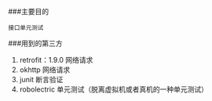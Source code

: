 ###主要目的

	接口单元测试

###用到的第三方

1. retrofit：1.9.0   网络请求
2. okhttp            网络请求
2. junit             断言验证
3. robolectric       单元测试（脱离虚拟机或者真机的一种单元测试）
